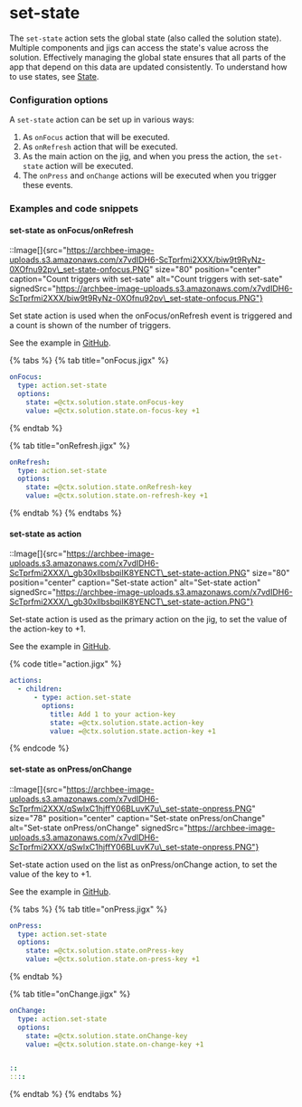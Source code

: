 # set-state

The `set-state` action sets the global state (also called the solution state). Multiple components and jigs can access the state's value across the solution. Effectively managing the global state ensures that all parts of the app that depend on this data are updated consistently. To understand how to use states, see [State](https://docs.jigx.com/state).

### Configuration options

A `set-state` action can be set up in various ways:

1. As `onFocus` action that will be executed.
2. As `onRefresh` action that will be executed.
3. As the main action on the jig, and when you press the action, the `set-state` action will be executed.
4. The `onPress` and `onChange` actions will be executed when you trigger these events.

### Examples and code snippets

#### set-state as onFocus/onRefresh

::Image\[]{src="https://archbee-image-uploads.s3.amazonaws.com/x7vdIDH6-ScTprfmi2XXX/biw9t9RyNz-0XOfnu92pv\_set-state-onfocus.PNG" size="80" position="center" caption="Count triggers with set-sate" alt="Count triggers with set-sate" signedSrc="https://archbee-image-uploads.s3.amazonaws.com/x7vdIDH6-ScTprfmi2XXX/biw9t9RyNz-0XOfnu92pv\_set-state-onfocus.PNG"}

Set state action is used when the onFocus/onRefresh event is triggered and a count is shown of the number of triggers.

See the example in [GitHub](https://github.com/jigx-com/jigx-samples/blob/main/quickstart/jigx-samples/jigs/jigx-actions/set-state/static-data/set-state-focus-refresh.jigx).

{% tabs %}
{% tab title="onFocus.jigx" %}
```yaml
onFocus: 
  type: action.set-state
  options:
    state: =@ctx.solution.state.onFocus-key
    value: =@ctx.solution.state.on-focus-key +1 
```
{% endtab %}

{% tab title="onRefresh.jigx" %}
```yaml
onRefresh: 
  type: action.set-state
  options:
    state: =@ctx.solution.state.onRefresh-key
    value: =@ctx.solution.state.on-refresh-key +1
```
{% endtab %}
{% endtabs %}

#### set-state as action

::Image\[]{src="https://archbee-image-uploads.s3.amazonaws.com/x7vdIDH6-ScTprfmi2XXX/\_gb30xllbsbqiIK8YENCT\_set-state-action.PNG" size="80" position="center" caption="Set-state action" alt="Set-state action" signedSrc="https://archbee-image-uploads.s3.amazonaws.com/x7vdIDH6-ScTprfmi2XXX/\_gb30xllbsbqiIK8YENCT\_set-state-action.PNG"}

Set-state action is used as the primary action on the jig, to set the value of the action-key to +1.

See the example in [GitHub](https://github.com/jigx-com/jigx-samples/blob/main/quickstart/jigx-samples/jigs/jigx-actions/set-state/static-data/set-state-action.jigx).

{% code title="action.jigx" %}
```yaml
actions:
  - children:
      - type: action.set-state
        options:
          title: Add 1 to your action-key
          state: =@ctx.solution.state.action-key
          value: =@ctx.solution.state.action-key +1
```
{% endcode %}

#### set-state as onPress/onChange

::Image\[]{src="https://archbee-image-uploads.s3.amazonaws.com/x7vdIDH6-ScTprfmi2XXX/qSwlxC1hjffY06BLuvK7u\_set-state-onpress.PNG" size="78" position="center" caption="Set-state onPress/onChange" alt="Set-state onPress/onChange" signedSrc="https://archbee-image-uploads.s3.amazonaws.com/x7vdIDH6-ScTprfmi2XXX/qSwlxC1hjffY06BLuvK7u\_set-state-onpress.PNG"}

Set-state action used on the list as onPress/onChange action, to set the value of the key to +1.

See the example in [GitHub](https://github.com/jigx-com/jigx-samples/blob/main/quickstart/jigx-samples/jigs/jigx-actions/set-state/static-data/set-state-onpress-onchange.jigx).

{% tabs %}
{% tab title="onPress.jigx" %}
```yaml
onPress: 
  type: action.set-state
  options:
    state: =@ctx.solution.state.onPress-key
    value: =@ctx.solution.state.on-press-key +1
```
{% endtab %}

{% tab title="onChange.jigx" %}
```yaml
onChange: 
  type: action.set-state
  options:
    state: =@ctx.solution.state.onChange-key
    value: =@ctx.solution.state.on-change-key +1


::
::::
```


{% endtab %}
{% endtabs %}
